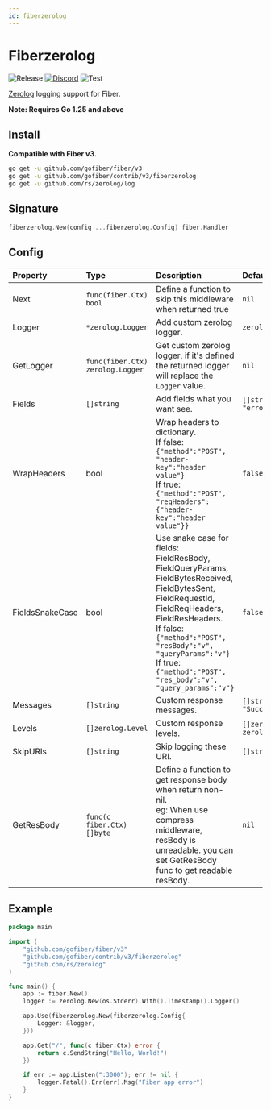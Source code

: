 ```yaml
---
id: fiberzerolog
---
```


# Fiberzerolog

![Release](https://img.shields.io/github/v/tag/gofiber/contrib?filter=fiberzerolog*)
[![Discord](https://img.shields.io/discord/704680098577514527?style=flat&label=%F0%9F%92%AC%20discord&color=00ACD7)](https://gofiber.io/discord)
![Test](https://github.com/gofiber/contrib/workflows/Test%20fiberzerolog/badge.svg)

[Zerolog](https://zerolog.io/) logging support for Fiber.

**Note: Requires Go 1.25 and above**

## Install

**Compatible with Fiber v3.**

```sh
go get -u github.com/gofiber/fiber/v3
go get -u github.com/gofiber/contrib/v3/fiberzerolog
go get -u github.com/rs/zerolog/log
```

## Signature

```go
fiberzerolog.New(config ...fiberzerolog.Config) fiber.Handler
```

## Config

| Property      | Type                           | Description                                                                                                                                                                                                                                                                                 | Default                                                                     |
|:--------------|:-------------------------------|:--------------------------------------------------------------------------------------------------------------------------------------------------------------------------------------------------------------------------------------------------------------------------------------------|:----------------------------------------------------------------------------|
| Next          | `func(fiber.Ctx) bool`              | Define a function to skip this middleware when returned true                                                                                                                                                                                                                                | `nil`                                                                       |
| Logger        | `*zerolog.Logger`               | Add custom zerolog logger.                                                                                                                                                                                                                                                                  | `zerolog.New(os.Stderr).With().Timestamp().Logger()`                                                      |
| GetLogger        | `func(fiber.Ctx) zerolog.Logger`           | Get custom zerolog logger, if it's defined the returned logger will replace the `Logger` value.                                                                                                                                                                                             | `nil`                                                      |
| Fields        | `[]string`                     | Add fields what you want see.                                                                                                                                                                                                                                                               | `[]string{"latency", "status", "method", "url", "error"}`                            |
| WrapHeaders   | bool                           | Wrap headers to dictionary.<br />If false: `{"method":"POST", "header-key":"header value"}`<br />If true: `{"method":"POST", "reqHeaders": {"header-key":"header value"}}`                                                                                                                  | `false` |
| FieldsSnakeCase   | bool                       | Use snake case for fields: FieldResBody, FieldQueryParams, FieldBytesReceived, FieldBytesSent, FieldRequestId, FieldReqHeaders, FieldResHeaders.<br />If false: `{"method":"POST", "resBody":"v", "queryParams":"v"}`<br />If true: `{"method":"POST", "res_body":"v", "query_params":"v"}` | `false` |
| Messages      | `[]string`                     | Custom response messages.                                                                                                                                                                                                                                                                   | `[]string{"Server error", "Client error", "Success"}`                       |
| Levels        | `[]zerolog.Level`              | Custom response levels.                                                                                                                                                                                                                                                                     | `[]zerolog.Level{zerolog.ErrorLevel, zerolog.WarnLevel, zerolog.InfoLevel}` |
| SkipURIs      | `[]string`                     | Skip logging these URI.                                                                                                                                                                                                                                                                     | `[]string{}`                                                                |
| GetResBody    | `func(c fiber.Ctx) []byte`      | Define a function to get response body when return non-nil.<br />eg: When use compress middleware, resBody is unreadable. you can set GetResBody func to get readable resBody.                                                                                                              | `nil` |

## Example

```go
package main

import (
    "github.com/gofiber/fiber/v3"
    "github.com/gofiber/contrib/v3/fiberzerolog"
    "github.com/rs/zerolog"
)

func main() {
    app := fiber.New()
    logger := zerolog.New(os.Stderr).With().Timestamp().Logger()

    app.Use(fiberzerolog.New(fiberzerolog.Config{
        Logger: &logger,
    }))

    app.Get("/", func(c fiber.Ctx) error {
        return c.SendString("Hello, World!")
    })

    if err := app.Listen(":3000"); err != nil {
        logger.Fatal().Err(err).Msg("Fiber app error")
    }
}
```
